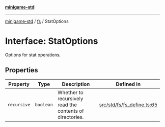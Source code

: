 [**minigame-std**](../../../README.md)

***

[minigame-std](../../../README.md) / [fs](../README.md) / StatOptions

# Interface: StatOptions

Options for stat operations.

## Properties

| Property | Type | Description | Defined in |
| ------ | ------ | ------ | ------ |
| `recursive` | `boolean` | Whether to recursively read the contents of directories. | [src/std/fs/fs\_define.ts:65](https://github.com/JiangJie/minigame-std/blob/ddafbfd7359780ec38a81aeff021a80d33e07eb0/src/std/fs/fs_define.ts#L65) |
